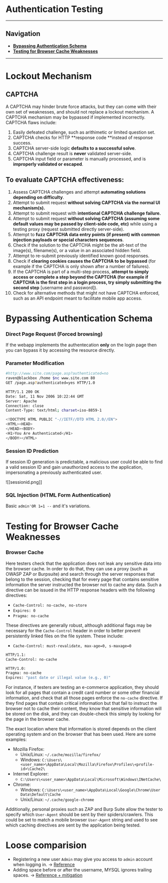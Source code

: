 # Authentication Testing
---
## Navigation
- **[Bypassing Authentication Schema](#Bypassing%20Authentication%20Schema)**
- **[Testing for Browser Cache Weaknesses](#Testing%20for%20Browser%20Cache%20Weaknesses)**
---
# Lockout Mechanism
##  CAPTCHA
A CAPTCHA may hinder brute force attacks, but they can come with their own set of weaknesses, and should not replace a lockout mechanism. A CAPTCHA mechanism may be bypassed if implemented incorrectly. CAPTCHA flaws include:
1.  Easily defeated challenge, such as arithimetic or limited question set.
2.  CAPTCHA checks for HTTP **response code **instead of response success.
3.  CAPTCHA server-side logic **defaults to a successful solve**.
4.  CAPTCHA challenge result is **never** validated server-side.
5.  CAPTCHA input field or parameter is manually processed, and is **improperly validated or escaped**.

## To evaluate CAPTCHA effectiveness:
1.  Assess CAPTCHA challenges and attempt **automating solutions depending on difficulty**.
2.  Attempt to submit request **without solving CAPTCHA via the normal UI mechanism(s).**
3.  Attempt to submit request with **intentional CAPTCHA challenge failure.**
4.  Attempt to submit request **without solving CAPTCHA (assuming some default values may be passed by client-side code, etc)** while using a testing proxy (request submitted directly server-side).
5.  Attempt to **fuzz CAPTCHA data entry points (if present) with common injection payloads or special characters sequences**.
6.  Check if the solution to the CAPTCHA might be the alt-text of the image(s), filename(s), or a value in an associated hidden field.
7.  Attempt to re-submit previously identified known good responses.
8.  Check if **clearing cookies causes the CAPTCHA to be bypassed** (for example if the CAPTCHA is only shown after a number of failures).
9.  If the CAPTCHA is part of a multi-step process, **attempt to simply access or complete a step beyond the CAPTCHA (for example if CAPTCHA is the first step in a login process, try simply submitting the second step** [username and password]).
10.  Check for alternative methods that might not have CAPTCHA enforced, such as an API endpoint meant to facilitate mobile app access.

# Bypassing Authentication Schema
### Direct Page Request (Forced browsing)
If the webapp implements  the authentecation  **only** on the login page then you can bypass it by accessing the resource directly.
### Parameter Modification
```bash
#http://www.site.com/page.asp?authenticated=no
raven@blackbox /home $nc www.site.com 80
GET /page.asp?authenticated=yes HTTP/1.0

HTTP/1.1 200 OK
Date: Sat, 11 Nov 2006 10:22:44 GMT
Server: Apache
Connection: close
Content-Type: text/html; charset=iso-8859-1

<!DOCTYPE HTML PUBLIC "-//IETF//DTD HTML 2.0//EN">
<HTML><HEAD>
</HEAD><BODY>
<H1>You Are Authenticated</H1>
</BODY></HTML>
```
### Session ID Prediction
If session ID generation is predictable, a malicious user could be able to find a valid session ID and gain unauthorized access to the application, impersonating a previously authenticated user.

![[sessionid.png]]

### SQL Injection (HTML Form Authentication)
Basic `admin'OR 1=1 --` and it's variations.

# Testing for Browser Cache Weaknesses
### Browser Cache
Here testers check that the application does not leak any sensitive data into the browser cache. In order to do that, they can use a proxy (such as OWASP ZAP or Burpsuite) and search through the server responses that belong to the session, checking that for every page that contains sensitive information the server instructed the browser not to cache any data. Such a directive can be issued in the HTTP response headers with the following directives:

-   `Cache-Control: no-cache, no-store`
-   `Expires: 0`
-   `Pragma: no-cache`

These directives are generally robust, although additional flags may be necessary for the `Cache-Control` header in order to better prevent persistently linked files on the file system. These include:

-   `Cache-Control: must-revalidate, max-age=0, s-maxage=0`

```bash
HTTP/1.1:
Cache-Control: no-cache
```

```bash
HTTP/1.0:
Pragma: no-cache
Expires: "past date or illegal value (e.g., 0)"
```
For instance, if testers are testing an e-commerce application, they should look for all pages that contain a credit card number or some other financial information, and check that all those pages enforce the `no-cache` directive. If they find pages that contain critical information but that fail to instruct the browser not to cache their content, they know that sensitive information will be stored on the disk, and they can double-check this simply by looking for the page in the browser cache.

The exact location where that information is stored depends on the client operating system and on the browser that has been used. Here are some examples:

-   Mozilla Firefox:
    -   Unix/Linux: `~/.cache/mozilla/firefox/`
    -   Windows: `C:\Users\<user_name>\AppData\Local\Mozilla\Firefox\Profiles\<profile-id>\Cache2\`
-   Internet Explorer:
    -   `C:\Users\<user_name>\AppData\Local\Microsoft\Windows\INetCache\`
-   Chrome:
    -   Windows: `C:\Users\<user_name>\AppData\Local\Google\Chrome\User Data\Default\Cache`
    -   Unix/Linux: `~/.cache/google-chrome`

Additionally, personal proxies such as ZAP and Burp Suite allow the tester to specify which `User-Agent` should be sent by their spiders/crawlers. This could be set to match a mobile browser `User-Agent` string and used to see which caching directives are sent by the application being tested.

# Loose comparision
- Registering a new user `Admin` may give you access to `admin` account when logging in. -> [Reference](https://pentesterlab.com/exercises/authe_03/course) 
- Adding space before or after the username, MYSQL ignores trailing spaces. -> [Reference + mitigation](https://pentesterlab.com/exercises/authe_04/course)
